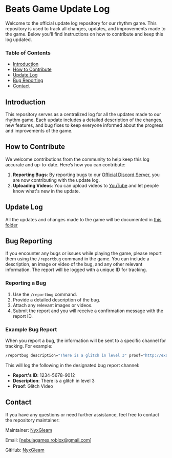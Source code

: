 # **Beats Game Update Log**

Welcome to the official update log repository for our rhythm game. This repository is used to track all changes, updates, and improvements made to the game. Below you'll find instructions on how to contribute and keep this log updated.

### Table of Contents

- [Introduction](#introduction)
- [How to Contribute](#how-to-contribute)
- [Update Log](#update-log)
- [Bug Reporting](#bug-reporting)
- [Contact](#contact)

## Introduction

This repository serves as a centralized log for all the updates made to our rhythm game. Each update includes a detailed description of the changes, new features, and bug fixes to keep everyone informed about the progress and improvements of the game.

## How to Contribute

We welcome contributions from the community to help keep this log accurate and up-to-date. Here’s how you can contribute:

1. **Reporting Bugs**: By reporting bugs to our [Official Discord Server](https://discord.gg/fjuPAffY), you are now contributing with the update log.
2. **Uploading Videos**: You can upload videos to [YouTube](https://www.youtube.com/) and let people know what's new in the update.

## Update Log

All the updates and changes made to the game will be documented in [this folder]()

## Bug Reporting

If you encounter any bugs or issues while playing the game, please report them using the `/reportbug` command in the game. You can include a description, an image or video of the bug, and any other relevant information. The report will be logged with a unique ID for tracking.

### Reporting a Bug

1. Use the `/reportbug` command.
2. Provide a detailed description of the bug.
3. Attach any relevant images or videos.
4. Submit the report and you will receive a confirmation message with the report ID.

### Example Bug Report

When you report a bug, the information will be sent to a specific channel for tracking. For example:

```sh
/reportbug description="There is a glitch in level 3" proof="http://example.com/glitch-video"
```
This will log the following in the designated bug report channel:

- **Report's ID**: 1234-5678-9012
- **Description**: There is a glitch in level 3
- **Proof**: Glitch Video

## Contact

If you have any questions or need further assistance, feel free to contact the repository maintainer:

Maintainer: [NyxGleam](https://github.com/NyxGleam)

Email: [nebulagames.roblox@gmail.com]

GitHub: [NyxGleam](https://github.com/NyxGleam)

